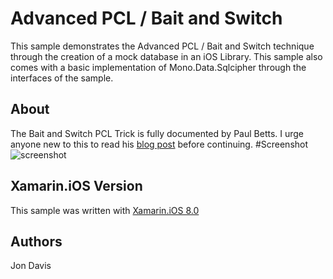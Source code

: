 Advanced PCL / Bait and Switch
=====
This sample demonstrates the Advanced PCL / Bait and Switch technique through the creation of a mock database in an iOS Library. This sample also comes with a basic implementation of Mono.Data.Sqlcipher through the interfaces of the sample.

## About
The Bait and Switch PCL Trick is fully documented by Paul Betts. I urge anyone new to this to read his [blog post](http://log.paulbetts.org/the-bait-and-switch-pcl-trick/) before continuing.
#Screenshot
![screenshot](https://github.com/xamarin/customersuccess/blob/AdvancedPCL/samples/Xamarin.iOS/AdvancedPCL/AdvancedUser/Screenshot/1.png "Xamarin.iOS, Bait and Switch")

Xamarin.iOS Version
---------------------
This sample was written with [Xamarin.iOS 8.0](http://xamarin.com/platform)

Authors
-------
Jon Davis
